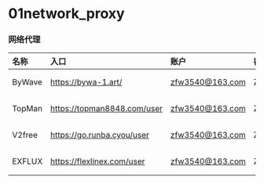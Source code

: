 # 01network_proxy

### 网络代理

| 名称     | 入口                          | 账户              | 密码            | 备注         |
|:-------|:----------------------------|:----------------|:--------------|:-----------|
| ByWave | https://bywa-1.art/         | zfw3540@163.com | Zhanfawen3540 | 30元/月/150G |
| TopMan | https://topman8848.com/user | zfw3540@163.com | Zhanfawen3540 | 6元/月/100G  |
| V2free | https://go.runba.cyou/user  | zfw3540@163.com | Zhanfawen3540 | 30元/月/100G |
| EXFLUX | https://flexlinex.com/user  | zfw3540@163.com | Zhanfawen3540 | 20元/月/100G |
